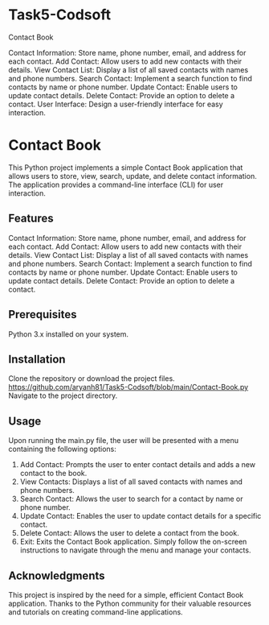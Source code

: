 # Task5-Codsoft
Contact Book

Contact Information: Store name, phone number, email, and address for each contact.
Add Contact: Allow users to add new contacts with their details.
View Contact List: Display a list of all saved contacts with names and phone numbers.
Search Contact: Implement a search function to find contacts by name or phone number.
Update Contact: Enable users to update contact details.
Delete Contact: Provide an option to delete a contact.
User Interface: Design a user-friendly interface for easy interaction.

# Contact Book
This Python project implements a simple Contact Book application that allows users to store, view, search, update, and delete contact information. The application provides a command-line interface (CLI) for user interaction.

## Features
Contact Information: Store name, phone number, email, and address for each contact.
Add Contact: Allow users to add new contacts with their details.
View Contact List: Display a list of all saved contacts with names and phone numbers.
Search Contact: Implement a search function to find contacts by name or phone number.
Update Contact: Enable users to update contact details.
Delete Contact: Provide an option to delete a contact.

## Prerequisites
Python 3.x installed on your system.

## Installation
Clone the repository or download the project files.
https://github.com/aryanh81/Task5-Codsoft/blob/main/Contact-Book.py
Navigate to the project directory.

## Usage
Upon running the main.py file, the user will be presented with a menu containing the following options:

1. Add Contact: Prompts the user to enter contact details and adds a new contact to the book.
2. View Contacts: Displays a list of all saved contacts with names and phone numbers.
3. Search Contact: Allows the user to search for a contact by name or phone number.
4. Update Contact: Enables the user to update contact details for a specific contact.
5. Delete Contact: Allows the user to delete a contact from the book.
6. Exit: Exits the Contact Book application.
Simply follow the on-screen instructions to navigate through the menu and manage your contacts.

## Acknowledgments
This project is inspired by the need for a simple, efficient Contact Book application.
Thanks to the Python community for their valuable resources and tutorials on creating command-line applications.
